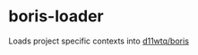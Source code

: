boris-loader
============

 Loads project specific contexts into [d11wtq/boris](https://github.com/d11wtq/boris)
